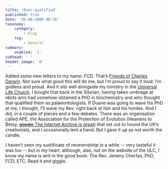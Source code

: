 ```yaml
---
title: 'Over-qualified'
published: true
date: '26-08-2006 06:36'
taxonomy:
    category:
        - blog
    tag:
        - General
summary:
    enabled: '1'
subhead: " "
header_image: '0'
---
```


Added some new letters to my name: FCD. That’s [Friends of Charles Darwin](http://darwin.gruts.com/). Not sure what good this will do me, but I’m proud to say it loud: I’m godless and proud. And it sits well alongside my ministry in the [Universal Life Church](http://www.ulc.org/). I bought that back in the Silurian, having taken umbrage at idiots who had somehow obtained a PhD in biochemistry and who thought that qualified them as palaeontologists. If Duane was going to wave his PhD at me, I thought, I’ll wave my Rev. right back at him and his hordes. And I did, in a couple of pieces and a few debates. There was an organisation called APE, the Association for the Protection of Evolution (Heavens to Betsy, [~~google~~ The Internet Archive is great](https://web.archive.org/web/20060812001555/http://www.theinquirer.net/default.aspx?article=26600)) that set out to hound the UK’s creationists, and I occasionally lent a hand. But I gave it up as not worth the candle.

I haven’t seen my sustificate of reverendship in a while -- very tasteful it was too -- but in my heart. although, alas, not on the website of the ULC, I know  my name is writ in the good book: The Rev. Jeremy Cherfas, PhD, FCD, ETC. Read it and giggle.
